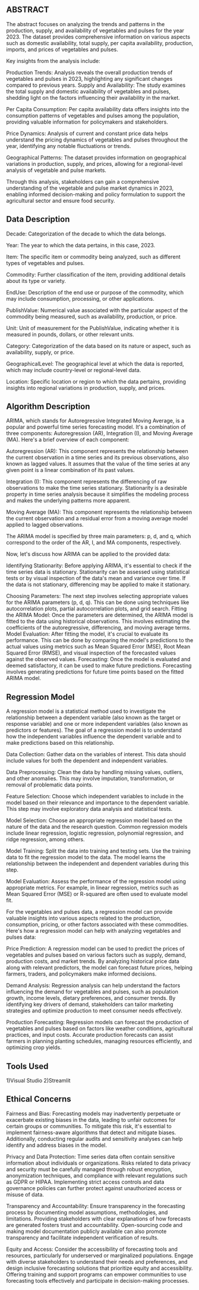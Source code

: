 <H2>ABSTRACT</H2>
The abstract focuses on analyzing the trends and patterns in the production, supply, and availability of vegetables and pulses for the year 2023. 
The dataset provides comprehensive information on various aspects such as domestic availability, total supply, per capita availability, production, imports, and prices of vegetables and pulses.

Key insights from the analysis include:

Production Trends: Analysis reveals the overall production trends of vegetables and pulses in 2023, highlighting any significant changes compared to previous years.
Supply and Availability: The study examines the total supply and domestic availability of vegetables and pulses, shedding light on the factors influencing their availability in the market.

Per Capita Consumption: Per capita availability data offers insights into the consumption patterns of vegetables and pulses among the population, providing valuable information for policymakers and stakeholders.

Price Dynamics: Analysis of current and constant price data helps understand the pricing dynamics of vegetables and pulses throughout the year, identifying any notable fluctuations or trends.

Geographical Patterns: The dataset provides information on geographical variations in production, supply, and prices, allowing for a regional-level analysis of vegetable and pulse markets.

Through this analysis, stakeholders can gain a comprehensive understanding of the vegetable and pulse market dynamics in 2023, enabling informed decision-making and policy formulation to support the agricultural sector and ensure food security.


<H2>Data Description</H2>
Decade: Categorization of the decade to which the data belongs.

Year: The year to which the data pertains, in this case, 2023.

Item: The specific item or commodity being analyzed, such as different types of vegetables and pulses.

Commodity: Further classification of the item, providing additional details about its type or variety.

EndUse: Description of the end use or purpose of the commodity, which may include consumption, processing, or other applications.

PublishValue: Numerical value associated with the particular aspect of the commodity being measured, such as availability, production, or price.

Unit: Unit of measurement for the PublishValue, indicating whether it is measured in pounds, dollars, or other relevant units.

Category: Categorization of the data based on its nature or aspect, such as availability, supply, or price.

GeographicalLevel: The geographical level at which the data is reported, which may include country-level or regional-level data.

Location: Specific location or region to which the data pertains, providing insights into regional variations in production, supply, and prices.

<H2>Algorithm Description</H2>
ARIMA, which stands for Autoregressive Integrated Moving Average, is a popular and powerful time series forecasting model. It's a combination of three components: Autoregression (AR), Integration (I), and Moving Average (MA). Here's a brief overview of each component:

Autoregression (AR): This component represents the relationship between the current observation in a time series and its previous observations, also known as lagged values. It assumes that the value of the time series at any given point is a linear combination of its past values.

Integration (I): This component represents the differencing of raw observations to make the time series stationary. Stationarity is a desirable property in time series analysis because it simplifies the modeling process and makes the underlying patterns more apparent.

Moving Average (MA): This component represents the relationship between the current observation and a residual error from a moving average model applied to lagged observations.

The ARIMA model is specified by three main parameters: p, d, and q, which correspond to the order of the AR, I, and MA components, respectively.

Now, let's discuss how ARIMA can be applied to the provided data:

Identifying Stationarity: Before applying ARIMA, it's essential to check if the time series data is stationary. Stationarity can be assessed using statistical tests or by visual inspection of the data's mean and variance over time. If the data is not stationary, differencing may be applied to make it stationary.

Choosing Parameters: The next step involves selecting appropriate values for the ARIMA parameters (p, d, q). This can be done using techniques like autocorrelation plots, partial autocorrelation plots, and grid search.
Fitting the ARIMA Model: Once the parameters are determined, the ARIMA model is fitted to the data using historical observations. This involves estimating the coefficients of the autoregressive, differencing, and moving average terms.
Model Evaluation: After fitting the model, it's crucial to evaluate its performance. This can be done by comparing the model's predictions to the actual values using metrics such as Mean Squared Error (MSE), Root Mean Squared Error (RMSE), and visual inspection of the forecasted values against the observed values.
Forecasting: Once the model is evaluated and deemed satisfactory, it can be used to make future predictions. Forecasting involves generating predictions for future time points based on the fitted ARIMA model.

<H2>Regression Model</H2>

A regression model is a statistical method used to investigate the relationship between a dependent variable (also known as the target or response variable) and one or more independent variables (also known as predictors or features). The goal of a regression model is to understand how the independent variables influence the dependent variable and to make predictions based on this relationship.


Data Collection: Gather data on the variables of interest. This data should include values for both the dependent and independent variables.

Data Preprocessing: Clean the data by handling missing values, outliers, and other anomalies. This may involve imputation, transformation, or removal of problematic data points.


Feature Selection: Choose which independent variables to include in the model based on their relevance and importance to the dependent variable. This step may involve exploratory data analysis and statistical tests.

Model Selection: Choose an appropriate regression model based on the nature of the data and the research question. Common regression models include linear regression, logistic regression, polynomial regression, and ridge regression, among others.

Model Training: Split the data into training and testing sets. Use the training data to fit the regression model to the data. The model learns the relationship between the independent and dependent variables during this step.

Model Evaluation: Assess the performance of the regression model using appropriate metrics. For example, in linear regression, metrics such as Mean Squared Error (MSE) or R-squared are often used to evaluate model fit.

For the vegetables and pulses data, a regression model can provide valuable insights into various aspects related to the production, consumption, pricing, or other factors associated with these commodities. Here's how a regression model can help with analyzing vegetables and pulses data:

Price Prediction: A regression model can be used to predict the prices of vegetables and pulses based on various factors such as supply, demand, production costs, and market trends. By analyzing historical price data along with relevant predictors, the model can forecast future prices, helping farmers, traders, and policymakers make informed decisions.

Demand Analysis: Regression analysis can help understand the factors influencing the demand for vegetables and pulses, such as population growth, income levels, dietary preferences, and consumer trends. By identifying key drivers of demand, stakeholders can tailor marketing strategies and optimize production to meet consumer needs effectively.

Production Forecasting: Regression models can forecast the production of vegetables and pulses based on factors like weather conditions, agricultural practices, and input costs. Accurate production forecasts can assist farmers in planning planting schedules, managing resources efficiently, and optimizing crop yields.


<H2>Tools Used</H2> 
1)Visual Studio
2)Streamlit


<H2>Ethical Concerns</H2> 

Fairness and Bias: Forecasting models may inadvertently perpetuate or exacerbate existing biases in the data, leading to unfair outcomes for certain groups or communities. To mitigate this risk, it's essential to implement fairness-aware algorithms that detect and mitigate biases. Additionally, conducting regular audits and sensitivity analyses can help identify and address biases in the model.


Privacy and Data Protection: Time series data often contain sensitive information about individuals or organizations. Risks related to data privacy and security must be carefully managed through robust encryption, anonymization techniques, and compliance with relevant regulations such as GDPR or HIPAA. Implementing strict access controls and data governance policies can further protect against unauthorized access or misuse of data.


Transparency and Accountability: Ensure transparency in the forecasting process by documenting model assumptions, methodologies, and limitations. Providing stakeholders with clear explanations of how forecasts are generated fosters trust and accountability. Open-sourcing code and making model documentation publicly available can also promote transparency and facilitate independent verification of results.


Equity and Access: Consider the accessibility of forecasting tools and resources, particularly for underserved or marginalized populations. Engage with diverse stakeholders to understand their needs and preferences, and design inclusive forecasting solutions that prioritize equity and accessibility. Offering training and support programs can empower communities to use forecasting tools effectively and participate in decision-making processes.


